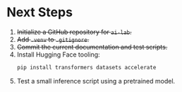 # Next Steps

1. ~~Initialize a GitHub repository for `ai-lab`.~~
2. ~~Add `.venv` to `.gitignore`.~~
3. ~~Commit the current documentation and test scripts.~~
4. Install Hugging Face tooling:
   ```bash
   pip install transformers datasets accelerate
   ```
5. Test a small inference script using a pretrained model.
